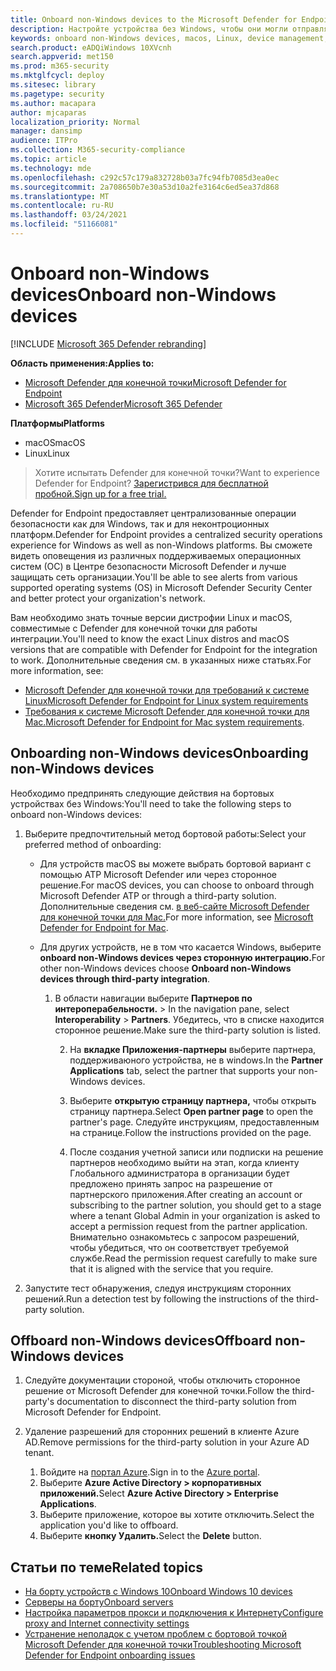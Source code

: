 ```yaml
---
title: Onboard non-Windows devices to the Microsoft Defender for Endpoint service
description: Настройте устройства без Windows, чтобы они могли отправлять данные датчиков в службу ATP Microsoft Defender.
keywords: onboard non-Windows devices, macos, Linux, device management, configure Windows ATP devices, configure Microsoft Defender for Endpoint devices
search.product: eADQiWindows 10XVcnh
search.appverid: met150
ms.prod: m365-security
ms.mktglfcycl: deploy
ms.sitesec: library
ms.pagetype: security
ms.author: macapara
author: mjcaparas
localization_priority: Normal
manager: dansimp
audience: ITPro
ms.collection: M365-security-compliance
ms.topic: article
ms.technology: mde
ms.openlocfilehash: c292c57c179a832728b03a7fc94fb7085d3ea0ec
ms.sourcegitcommit: 2a708650b7e30a53d10a2fe3164c6ed5ea37d868
ms.translationtype: MT
ms.contentlocale: ru-RU
ms.lasthandoff: 03/24/2021
ms.locfileid: "51166081"
---
```

# <a name="onboard-non-windows-devices"></a><span data-ttu-id="98cb8-104">Onboard non-Windows devices</span><span class="sxs-lookup"><span data-stu-id="98cb8-104">Onboard non-Windows devices</span></span>

[!INCLUDE [Microsoft 365 Defender rebranding](../../includes/microsoft-defender.md)]


<span data-ttu-id="98cb8-105">**Область применения:**</span><span class="sxs-lookup"><span data-stu-id="98cb8-105">**Applies to:**</span></span>
- [<span data-ttu-id="98cb8-106">Microsoft Defender для конечной точки</span><span class="sxs-lookup"><span data-stu-id="98cb8-106">Microsoft Defender for Endpoint</span></span>](https://go.microsoft.com/fwlink/p/?linkid=2154037)
- [<span data-ttu-id="98cb8-107">Microsoft 365 Defender</span><span class="sxs-lookup"><span data-stu-id="98cb8-107">Microsoft 365 Defender</span></span>](https://go.microsoft.com/fwlink/?linkid=2118804)

<span data-ttu-id="98cb8-108">**Платформы**</span><span class="sxs-lookup"><span data-stu-id="98cb8-108">**Platforms**</span></span>
- <span data-ttu-id="98cb8-109">macOS</span><span class="sxs-lookup"><span data-stu-id="98cb8-109">macOS</span></span>
- <span data-ttu-id="98cb8-110">Linux</span><span class="sxs-lookup"><span data-stu-id="98cb8-110">Linux</span></span>

><span data-ttu-id="98cb8-111">Хотите испытать Defender для конечной точки?</span><span class="sxs-lookup"><span data-stu-id="98cb8-111">Want to experience Defender for Endpoint?</span></span> [<span data-ttu-id="98cb8-112">Зарегистрився для бесплатной пробной.</span><span class="sxs-lookup"><span data-stu-id="98cb8-112">Sign up for a free trial.</span></span>](https://www.microsoft.com/microsoft-365/windows/microsoft-defender-atp?ocid=docs-wdatp-nonwindows-abovefoldlink) 

<span data-ttu-id="98cb8-113">Defender for Endpoint предоставляет централизованные операции безопасности как для Windows, так и для неконтроционных платформ.</span><span class="sxs-lookup"><span data-stu-id="98cb8-113">Defender for Endpoint provides a centralized security operations experience for Windows as well as non-Windows platforms.</span></span> <span data-ttu-id="98cb8-114">Вы сможете видеть оповещения из различных поддерживаемых операционных систем (ОС) в Центре безопасности Microsoft Defender и лучше защищать сеть организации.</span><span class="sxs-lookup"><span data-stu-id="98cb8-114">You'll be able to see alerts from various supported operating systems (OS) in Microsoft Defender Security Center and better protect your organization's network.</span></span> 

<span data-ttu-id="98cb8-115">Вам необходимо знать точные версии дистрофии Linux и macOS, совместимые с Defender для конечной точки для работы интеграции.</span><span class="sxs-lookup"><span data-stu-id="98cb8-115">You'll need to know the exact Linux distros and macOS versions that are compatible with Defender for Endpoint for the integration to work.</span></span> <span data-ttu-id="98cb8-116">Дополнительные сведения см. в указанных ниже статьях.</span><span class="sxs-lookup"><span data-stu-id="98cb8-116">For more information, see:</span></span>
- [<span data-ttu-id="98cb8-117">Microsoft Defender для конечной точки для требований к системе Linux</span><span class="sxs-lookup"><span data-stu-id="98cb8-117">Microsoft Defender for Endpoint for Linux system requirements</span></span>](microsoft-defender-endpoint-linux.md#system-requirements)  
- <span data-ttu-id="98cb8-118">[Требования к системе Microsoft Defender для конечной точки для Mac.](microsoft-defender-endpoint-mac.md#system-requirements)</span><span class="sxs-lookup"><span data-stu-id="98cb8-118">[Microsoft Defender for Endpoint for Mac system requirements](microsoft-defender-endpoint-mac.md#system-requirements).</span></span>

## <a name="onboarding-non-windows-devices"></a><span data-ttu-id="98cb8-119">Onboarding non-Windows devices</span><span class="sxs-lookup"><span data-stu-id="98cb8-119">Onboarding non-Windows devices</span></span>
<span data-ttu-id="98cb8-120">Необходимо предпринять следующие действия на бортовых устройствах без Windows:</span><span class="sxs-lookup"><span data-stu-id="98cb8-120">You'll need to take the following steps to onboard non-Windows devices:</span></span>
1. <span data-ttu-id="98cb8-121">Выберите предпочтительный метод бортовой работы:</span><span class="sxs-lookup"><span data-stu-id="98cb8-121">Select your preferred method of onboarding:</span></span>

   - <span data-ttu-id="98cb8-122">Для устройств macOS вы можете выбрать бортовой вариант с помощью ATP Microsoft Defender или через сторонное решение.</span><span class="sxs-lookup"><span data-stu-id="98cb8-122">For macOS devices, you can choose to onboard through Microsoft Defender ATP or through a third-party solution.</span></span> <span data-ttu-id="98cb8-123">Дополнительные сведения см. [в веб-сайте Microsoft Defender для конечной точки для Mac.](https://docs.microsoft.com/microsoft-365/security/defender-endpoint/microsoft-defender-atp-mac)</span><span class="sxs-lookup"><span data-stu-id="98cb8-123">For more information, see [Microsoft Defender for Endpoint for Mac](https://docs.microsoft.com/microsoft-365/security/defender-endpoint/microsoft-defender-atp-mac).</span></span>
   - <span data-ttu-id="98cb8-124">Для других устройств, не в том что касается Windows, выберите **onboard non-Windows devices через сторонную интеграцию.**</span><span class="sxs-lookup"><span data-stu-id="98cb8-124">For other non-Windows devices choose **Onboard non-Windows devices through third-party integration**.</span></span>   
       
     1. <span data-ttu-id="98cb8-125">В области навигации выберите **Партнеров по интероперабельности.**  >  </span><span class="sxs-lookup"><span data-stu-id="98cb8-125">In the navigation pane, select **Interoperability** > **Partners**.</span></span> <span data-ttu-id="98cb8-126">Убедитесь, что в списке находится сторонное решение.</span><span class="sxs-lookup"><span data-stu-id="98cb8-126">Make sure the third-party solution is listed.</span></span>

        2. <span data-ttu-id="98cb8-127">На **вкладке Приложения-партнеры** выберите партнера, поддерживаюного устройства, не в windows.</span><span class="sxs-lookup"><span data-stu-id="98cb8-127">In the **Partner Applications** tab, select the partner that supports your non-Windows devices.</span></span>

        3. <span data-ttu-id="98cb8-128">Выберите **открытую страницу партнера,** чтобы открыть страницу партнера.</span><span class="sxs-lookup"><span data-stu-id="98cb8-128">Select **Open partner page** to open the partner's page.</span></span> <span data-ttu-id="98cb8-129">Следуйте инструкциям, предоставленным на странице.</span><span class="sxs-lookup"><span data-stu-id="98cb8-129">Follow the instructions provided on the page.</span></span>

        4. <span data-ttu-id="98cb8-130">После создания учетной записи или подписки на решение партнеров необходимо выйти на этап, когда клиенту Глобального администратора в организации будет предложено принять запрос на разрешение от партнерского приложения.</span><span class="sxs-lookup"><span data-stu-id="98cb8-130">After creating an account or subscribing to the partner solution, you should get to a stage where a tenant Global Admin in your organization is asked to accept a permission request from the partner application.</span></span> <span data-ttu-id="98cb8-131">Внимательно ознакомьтесь с запросом разрешений, чтобы убедиться, что он соответствует требуемой службе.</span><span class="sxs-lookup"><span data-stu-id="98cb8-131">Read the permission request carefully to make sure that it is aligned with the service that you require.</span></span> 

        
2. <span data-ttu-id="98cb8-132">Запустите тест обнаружения, следуя инструкциям сторонних решений.</span><span class="sxs-lookup"><span data-stu-id="98cb8-132">Run a detection test by following the instructions of the third-party solution.</span></span>

## <a name="offboard-non-windows-devices"></a><span data-ttu-id="98cb8-133">Offboard non-Windows devices</span><span class="sxs-lookup"><span data-stu-id="98cb8-133">Offboard non-Windows devices</span></span>

1. <span data-ttu-id="98cb8-134">Следуйте документации стороной, чтобы отключить сторонное решение от Microsoft Defender для конечной точки.</span><span class="sxs-lookup"><span data-stu-id="98cb8-134">Follow the third-party's documentation to disconnect the third-party solution from Microsoft Defender for Endpoint.</span></span>

2. <span data-ttu-id="98cb8-135">Удаление разрешений для сторонних решений в клиенте Azure AD.</span><span class="sxs-lookup"><span data-stu-id="98cb8-135">Remove permissions for the third-party solution in your Azure AD tenant.</span></span>
   1. <span data-ttu-id="98cb8-136">Войдите на [портал Azure](https://portal.azure.com).</span><span class="sxs-lookup"><span data-stu-id="98cb8-136">Sign in to the [Azure portal](https://portal.azure.com).</span></span>
   2. <span data-ttu-id="98cb8-137">Выберите **Azure Active Directory > корпоративных приложений.**</span><span class="sxs-lookup"><span data-stu-id="98cb8-137">Select **Azure Active Directory > Enterprise Applications**.</span></span>
   3. <span data-ttu-id="98cb8-138">Выберите приложение, которое вы хотите отключить.</span><span class="sxs-lookup"><span data-stu-id="98cb8-138">Select the application you'd like to offboard.</span></span>
   4. <span data-ttu-id="98cb8-139">Выберите **кнопку Удалить.**</span><span class="sxs-lookup"><span data-stu-id="98cb8-139">Select the **Delete** button.</span></span>


## <a name="related-topics"></a><span data-ttu-id="98cb8-140">Статьи по теме</span><span class="sxs-lookup"><span data-stu-id="98cb8-140">Related topics</span></span>
- [<span data-ttu-id="98cb8-141">На борту устройств с Windows 10</span><span class="sxs-lookup"><span data-stu-id="98cb8-141">Onboard Windows 10 devices</span></span>](configure-endpoints.md)
- [<span data-ttu-id="98cb8-142">Серверы на борту</span><span class="sxs-lookup"><span data-stu-id="98cb8-142">Onboard servers</span></span>](configure-server-endpoints.md)
- [<span data-ttu-id="98cb8-143">Настройка параметров прокси и подключения к Интернету</span><span class="sxs-lookup"><span data-stu-id="98cb8-143">Configure proxy and Internet connectivity settings</span></span>](configure-proxy-internet.md)
- [<span data-ttu-id="98cb8-144">Устранение неполадок с учетом проблем с бортовой точкой Microsoft Defender для конечной точки</span><span class="sxs-lookup"><span data-stu-id="98cb8-144">Troubleshooting Microsoft Defender for Endpoint onboarding issues</span></span>](troubleshoot-onboarding.md)
